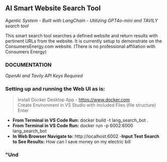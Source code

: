 ## AI Smart Website Search Tool
_Agentic System - Built with LangChain - Utilizing GPT4o-mini and TAVILY search tool_

This smart search tool searches a defined website and return results with pertinent URLs from the website. It is currently setup to demonstrate on the ConsumersEnergy.com website. 
(There is no professional affiliation with Consumers Energy) 

### DOCUMENTATION
_OpenAI and Tavily API Keys Required_
### Setting up and running the Web UI as is:
> Install Docker Desktop App - https://www.docker.com <br>
> Create Environment in VS Studio with included Files (file structure)
> Enter 

- __From Terminal in VS Code Run:__
docker build -t lang_search_bot .  
- __From Terminal in VS Code Run:__
docker run -p 6002:6000 lang_search_bot
- __In Web Browser Navigate to:__
http://localhost:6002
-__Input Test Search to See Results:__
How can I save money on my electric bill

### "Und
